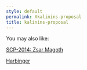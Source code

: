 ```yaml
---
style: default
permalink: Xkalinins-proposal
title: kalinins-proposal
---
```

You may also like:

[SCP-2014: Zsar Magoth](http://scp-wiki.net/scp-2014)

[Harbinger](http://scp-wiki.net/harbinger)
